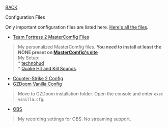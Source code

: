 
[BACK](..)

Configuration Files

Only important configuration files are listed here. [Here's all the files](https://github.com/Biblioklept/biblioklept.github.io/tree/main/misc/config/dl).

- [Team Fortress 2 MasterComfig Files](./dl/teamfortress2)
> My personalized MasterComfig files. **You need to install at least the NONE preset on [MasterComfig's site](https://comfig.app)**  
My Setup:  
\* [technohud](https://github.com/tekunotri/technohud/releases/latest)  
\* [Quake Hit and Kill Sounds](https://biblioklept.github.io/mods/team-fortress-2).
- [Counter-Strike 2 Config](./dl/counterstrike2/autoexec.cfg)
- [GZDoom Vanilla Config](./dl/gzdoom/vanilla.cfg)
> Move to GZDoom installation folder. Open the console and enter `exec vanilla.cfg`.
- [OBS](./dl/obs/)
> My recording settings for OBS. No streaming support.